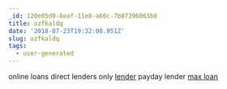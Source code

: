 ```yaml
---
_id: 120e05d0-8eaf-11e8-a66c-7b87396063b8
title: ozfkaldq
date: '2018-07-23T19:32:00.951Z'
slug: ozfkaldq
tags:
  - user-generated
---
```

online loans direct lenders only <a href="https://cashnow.cars">lender</a> payday lender <a href=https://cashnow.cars>max loan</a>
